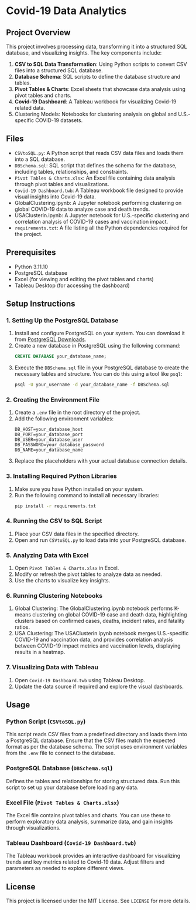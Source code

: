# Covid-19 Data Analytics

## Project Overview

This project involves processing data, transforming it into a structured SQL database, and visualizing insights. The key components include:
1. **CSV to SQL Data Transformation**: Using Python scripts to convert CSV files into a structured SQL database.
2. **Database Schema**: SQL scripts to define the database structure and tables.
3. **Pivot Tables & Charts**: Excel sheets that showcase data analysis using pivot tables and charts.
4. **Covid-19 Dashboard**: A Tableau workbook for visualizing Covid-19 related data.
5.	Clustering Models: Notebooks for clustering analysis on global and U.S.-specific COVID-19 datasets.

## Files

- `CSVtoSQL.py`: A Python script that reads CSV data files and loads them into a SQL database.
- `DBSchema.sql`: SQL script that defines the schema for the database, including tables, relationships, and constraints.
- `Pivot Tables & Charts.xlsx`: An Excel file containing data analysis through pivot tables and visualizations.
- `Covid-19 Dashboard.twb`: A Tableau workbook file designed to provide visual insights into Covid-19 data.
- GlobalClustering.ipynb: A Jupyter notebook performing clustering on global COVID-19 data to analyze case and death trends.
- USAClusterin.ipynb: A Jupyter notebook for U.S.-specific clustering and correlation analysis of COVID-19 cases and vaccination impact.
- `requirements.txt`: A file listing all the Python dependencies required for the project.

## Prerequisites

- Python 3.11.10
- PostgreSQL database
- Excel (for viewing and editing the pivot tables and charts)
- Tableau Desktop (for accessing the dashboard)

## Setup Instructions

### 1. Setting Up the PostgreSQL Database
1. Install and configure PostgreSQL on your system. You can download it from [PostgreSQL Downloads](https://www.postgresql.org/download/).
2. Create a new database in PostgreSQL using the following command:
    ```sql
    CREATE DATABASE your_database_name;
    ```
3. Execute the `DBSchema.sql` file in your PostgreSQL database to create the necessary tables and structure. You can do this using a tool like `psql`:
    ```bash
    psql -U your_username -d your_database_name -f DBSchema.sql
    ```

### 2. Creating the Environment File
1. Create a `.env` file in the root directory of the project.
2. Add the following environment variables:
    ```plaintext
    DB_HOST=your_database_host
    DB_PORT=your_database_port
    DB_USER=your_database_user
    DB_PASSWORD=your_database_password
    DB_NAME=your_database_name
    ```
3. Replace the placeholders with your actual database connection details.

### 3. Installing Required Python Libraries
1. Make sure you have Python installed on your system.
2. Run the following command to install all necessary libraries:
    ```bash
    pip install -r requirements.txt
    ```

### 4. Running the CSV to SQL Script
1. Place your CSV data files in the specified directory.
2. Open and run `CSVtoSQL.py` to load data into your PostgreSQL database.

### 5. Analyzing Data with Excel
1. Open `Pivot Tables & Charts.xlsx` in Excel.
2. Modify or refresh the pivot tables to analyze data as needed.
3. Use the charts to visualize key insights.

### 6. Running Clustering Notebooks
1. Global Clustering: The GlobalClustering.ipynb notebook performs K-means clustering on global COVID-19 case and death data, highlighting clusters based on confirmed cases, deaths, incident rates, and fatality ratios.
2. USA Clustering: The USAClusterin.ipynb notebook merges U.S.-specific COVID-19 and vaccination data, and provides correlation analysis between COVID-19 impact metrics and vaccination levels, displaying results in a heatmap. 

### 7. Visualizing Data with Tableau
1. Open `Covid-19 Dashboard.twb` using Tableau Desktop.
2. Update the data source if required and explore the visual dashboards.

## Usage

### Python Script (`CSVtoSQL.py`)
This script reads CSV files from a predefined directory and loads them into a PostgreSQL database. Ensure that the CSV files match the expected format as per the database schema. The script uses environment variables from the `.env` file to connect to the database.

### PostgreSQL Database (`DBSchema.sql`)
Defines the tables and relationships for storing structured data. Run this script to set up your database before loading any data.

### Excel File (`Pivot Tables & Charts.xlsx`)
The Excel file contains pivot tables and charts. You can use these to perform exploratory data analysis, summarize data, and gain insights through visualizations.

### Tableau Dashboard (`Covid-19 Dashboard.twb`)
The Tableau workbook provides an interactive dashboard for visualizing trends and key metrics related to Covid-19 data. Adjust filters and parameters as needed to explore different views.

## License
This project is licensed under the MIT License. See `LICENSE` for more details.